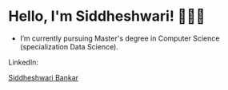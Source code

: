<h1>Hello, I'm Siddheshwari! 👩🏾‍💻</h1>

- I’m currently pursuing Master's degree in Computer Science (specialization Data Science).

LinkedIn:
<div class="badge-base LI-profile-badge" data-locale="en_US" data-size="medium" data-theme="dark" data-type="VERTICAL" data-vanity="siddheshwari-bankar-5200711aa" data-version="v1"><a class="badge-base__link LI-simple-link" href="https://www.linkedin.com/in/siddheshwari-bankar-5200711aa?trk=profile-badge">Siddheshwari Bankar</a></div>
              
<!--
**Siddheshwari19/Siddheshwari19** is a ✨ _special_ ✨ repository because its `README.md` (this file) appears on your GitHub profile.

Here are some ideas to get you started:

- 🔭 I’m currently working on ...
- 🌱 I’m currently learning ...
- 👯 I’m looking to collaborate on ...
- 🤔 I’m looking for help with ...
- 💬 Ask me about ...
- 📫 How to reach me: ...
- 😄 Pronouns: ...
- ⚡ Fun fact: ...
-->
